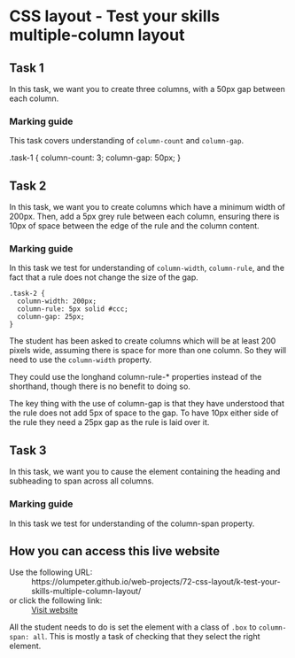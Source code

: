 # CSS layout - Test your skills multiple-column layout

## Task 1

In this task, we want you to create three columns, with a 50px gap between 
each column.

### Marking guide

This task covers understanding of `column-count` and `column-gap`.

.task-1 {
  column-count: 3;
  column-gap: 50px;
}

## Task 2

In this task, we want you to create columns which have a minimum width of 
200px. Then, add a 5px grey rule between each column, ensuring there is 10px 
of space between the edge of the rule and the column content.

### Marking guide

In this task we test for understanding of `column-width`, `column-rule`, and 
the fact that a rule does not change the size of the gap.

```
.task-2 {
  column-width: 200px;
  column-rule: 5px solid #ccc;
  column-gap: 25px;
}      
```

The student has been asked to create columns which will be at least 200 
pixels wide, assuming there is space for more than one column. So they will 
need to use the `column-width` property.

They could use the longhand column-rule-* properties instead of the 
shorthand, though there is no benefit to doing so.

The key thing with the use of column-gap is that they have understood that 
the rule does not add 5px of space to the gap. To have 10px either side of 
the rule they need a 25px gap as the rule is laid over it.

## Task 3

In this task, we want you to cause the element containing the heading and 
subheading to span across all columns.

### Marking guide

In this task we test for understanding of the column-span property.

## How you can access this live website

<dl>
  Use the following URL:
  <dd>
    https://olumpeter.github.io/web-projects/72-css-layout/k-test-your-skills-multiple-column-layout/
  </dd>
  or click the following link:
  <dd>
    <a href="https://olumpeter.github.io/web-projects/72-css-layout/k-test-your-skills-multiple-column-layout/">Visit website</a>
  </dd>
</dl>

All the student needs to do is set the element with a class of `.box` to 
`column-span: all`. This is mostly a task of checking that they select the 
right element.

